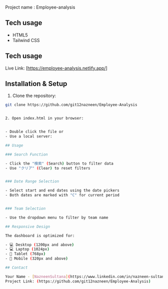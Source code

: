Project name : Employee-analysis


## Tech usage
- HTML5
- Tailwind CSS 

## Tech usage
Live Link: [https://employee-analysis.netlify.app/]


## Installation & Setup

1. Clone the repository:
```bash
git clone https://github.com/git12nazneen/Employee-Analysis


2. Open index.html in your browser:


- Double click the file or
- Use a local server:

## Usage

### Search Function

- Click the "検索" (Search) button to filter data
- Use "クリア" (Clear) to reset filters


### Date Range Selection

- Select start and end dates using the date pickers
- Both dates are marked with "C" for current period


### Team Selection

- Use the dropdown menu to filter by team name

## Responsive Design

The dashboard is optimized for:

- 💻 Desktop (1200px and above)
- 💻 Laptop (1024px)
- 📱 Tablet (768px)
- 📱 Mobile (320px and above)

## Contact

Your Name - [NazneenSultana](https://www.linkedin.com/in/nazneen-sultana-6a9746289/)
Project Link: (https://github.com/git12nazneen/Employee-Analysis)


